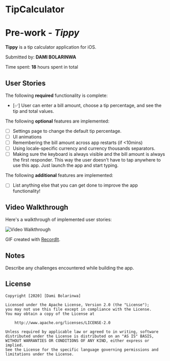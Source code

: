 # TipCalculator

# Pre-work - *Tippy*

**Tippy** is a tip calculator application for iOS.

Submitted by: **DAMI BOLARINWA**

Time spent: **18** hours spent in total

## User Stories

The following **required** functionality is complete:

* [✅] User can enter a bill amount, choose a tip percentage, and see the tip and total values.

The following **optional** features are implemented:
* [ ] Settings page to change the default tip percentage.
* [ ] UI animations
* [ ] Remembering the bill amount across app restarts (if <10mins)
* [ ] Using locale-specific currency and currency thousands separators.
* [ ] Making sure the keyboard is always visible and the bill amount is always the first responder. This way the user doesn't have to tap anywhere to use this app. Just launch the app and start typing.

The following **additional** features are implemented:

- [ ] List anything else that you can get done to improve the app functionality!

## Video Walkthrough 

Here's a walkthrough of implemented user stories:

<img src='http://g.recordit.co/xY5Ajm95PS.gif' title='Video Walkthrough' width='' alt='Video Walkthrough' />

GIF created with [RecordIt](http://www.recordit.co/).

## Notes

Describe any challenges encountered while building the app.

## License

    Copyright [2020] [Dami Bolarinwa]

    Licensed under the Apache License, Version 2.0 (the "License");
    you may not use this file except in compliance with the License.
    You may obtain a copy of the License at

        http://www.apache.org/licenses/LICENSE-2.0

    Unless required by applicable law or agreed to in writing, software
    distributed under the License is distributed on an "AS IS" BASIS,
    WITHOUT WARRANTIES OR CONDITIONS OF ANY KIND, either express or implied.
    See the License for the specific language governing permissions and
    limitations under the License.
